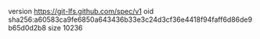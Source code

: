 version https://git-lfs.github.com/spec/v1
oid sha256:a60583ca9fe6850a643436b33e3c24d3cf36e4418f94faff6d86de9b65d0d2b8
size 10236
